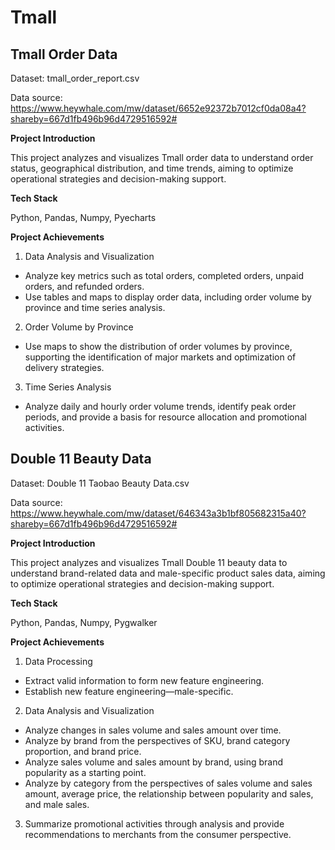 # Tmall

## Tmall Order Data
Dataset: tmall_order_report.csv

Data source: https://www.heywhale.com/mw/dataset/6652e92372b7012cf0da08a4?shareby=667d1fb496b96d4729516592#

**Project Introduction**

This project analyzes and visualizes Tmall order data to understand order status, geographical distribution, and time trends, aiming to optimize operational strategies and decision-making support.

**Tech Stack**

Python, Pandas, Numpy, Pyecharts

**Project Achievements**

1. Data Analysis and Visualization
+ Analyze key metrics such as total orders, completed orders, unpaid orders, and refunded orders.
+ Use tables and maps to display order data, including order volume by province and time series analysis.
2. Order Volume by Province
+ Use maps to show the distribution of order volumes by province, supporting the identification of major markets and optimization of delivery strategies.
3. Time Series Analysis
+ Analyze daily and hourly order volume trends, identify peak order periods, and provide a basis for resource allocation and promotional activities.
  
## Double 11 Beauty Data
Dataset: Double 11 Taobao Beauty Data.csv

Data source: https://www.heywhale.com/mw/dataset/646343a3b1bf805682315a40?shareby=667d1fb496b96d4729516592#

**Project Introduction**

This project analyzes and visualizes Tmall Double 11 beauty data to understand brand-related data and male-specific product sales data, aiming to optimize operational strategies and decision-making support.

**Tech Stack**

Python, Pandas, Numpy, Pygwalker

**Project Achievements**

1. Data Processing
+ Extract valid information to form new feature engineering.
+ Establish new feature engineering—male-specific.
2. Data Analysis and Visualization
+ Analyze changes in sales volume and sales amount over time.
+ Analyze by brand from the perspectives of SKU, brand category proportion, and brand price.
+ Analyze sales volume and sales amount by brand, using brand popularity as a starting point.
+ Analyze by category from the perspectives of sales volume and sales amount, average price, the relationship between popularity and sales, and male sales.
3. Summarize promotional activities through analysis and provide recommendations to merchants from the consumer perspective.